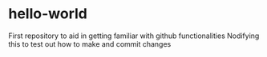 # hello-world
First repository to aid in getting familiar with github functionalities 
Nodifying this to test out how to make and commit changes
